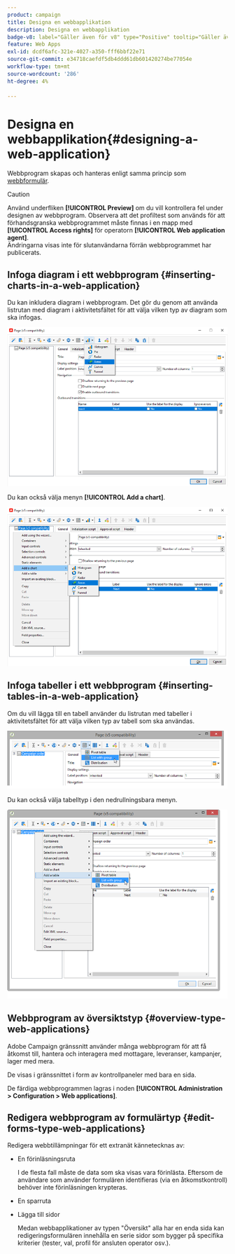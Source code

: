 ```yaml
---
product: campaign
title: Designa en webbapplikation
description: Designa en webbapplikation
badge-v8: label="Gäller även för v8" type="Positive" tooltip="Gäller även Campaign v8"
feature: Web Apps
exl-id: dcdf6afc-321e-4027-a350-fff6bbf22e71
source-git-commit: e34718caefdf5db4ddd61db601420274be77054e
workflow-type: tm+mt
source-wordcount: '286'
ht-degree: 4%

---
```


# Designa en webbapplikation{#designing-a-web-application}



Webbprogram skapas och hanteras enligt samma princip som [webbformulär](about-web-forms.md).

>[!CAUTION]
>
>Använd underfliken **[!UICONTROL Preview]** om du vill kontrollera fel under designen av webbprogram. Observera att det profiltest som används för att förhandsgranska webbprogrammet måste finnas i en mapp med **[!UICONTROL Access rights]** för operatorn **[!UICONTROL Web application agent]**. </br>Ändringarna visas inte för slutanvändarna förrän webbprogrammet har publicerats.

## Infoga diagram i ett webbprogram {#inserting-charts-in-a-web-application}

Du kan inkludera diagram i webbprogram. Det gör du genom att använda listrutan med diagram i aktivitetsfältet för att välja vilken typ av diagram som ska infogas.

![](assets/s_ncs_admin_webapps_bar_graph.png)

Du kan också välja menyn **[!UICONTROL Add a chart]**.

![](assets/s_ncs_admin_webapps_graph.png)

## Infoga tabeller i ett webbprogram {#inserting-tables-in-a-web-application}

Om du vill lägga till en tabell använder du listrutan med tabeller i aktivitetsfältet för att välja vilken typ av tabell som ska användas.

![](assets/s_ncs_admin_webapps_bar_table.png)

Du kan också välja tabelltyp i den nedrullningsbara menyn.

![](assets/s_ncs_admin_webapps_table.png)

## Webbprogram av översiktstyp {#overview-type-web-applications}

Adobe Campaign gränssnitt använder många webbprogram för att få åtkomst till, hantera och interagera med mottagare, leveranser, kampanjer, lager med mera.

De visas i gränssnittet i form av kontrollpaneler med bara en sida.

De färdiga webbprogrammen lagras i noden **[!UICONTROL Administration > Configuration > Web applications]**.

## Redigera webbprogram av formulärtyp {#edit-forms-type-web-applications}

Redigera webbtillämpningar för ett extranät kännetecknas av:

* En förinläsningsruta

  I de flesta fall måste de data som ska visas vara förinlästa. Eftersom de användare som använder formulären identifieras (via en åtkomstkontroll) behöver inte förinläsningen krypteras.

* En sparruta
* Lägga till sidor

  Medan webbapplikationer av typen &quot;Översikt&quot; alla har en enda sida kan redigeringsformulären innehålla en serie sidor som bygger på specifika kriterier (tester, val, profil för ansluten operator osv.).

